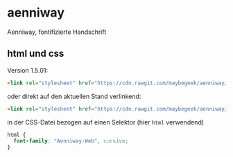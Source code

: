 # aenniway
Aenniway, fontifizierte Handschrift


## html und css

Version 1.5.01:

```html
<link rel="stylesheet" href="https://cdn.rawgit.com/maybegeek/aenniway/c6c242f1/css/aenniway.css">
```

oder direkt auf den aktuellen Stand verlinkend:

```html
<link rel="stylesheet" href="https://cdn.rawgit.com/maybegeek/aenniway/master/css/aenniway.css">
```
in der CSS-Datei bezogen auf einen Selektor (hier ```html``` verwendend)

```css {
html {
  font-family: "Aenniway-Web", cursive;
}
```
